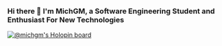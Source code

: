 ### Hi there 👋 I'm MichGM, a Software Engineering Student and Enthusiast For New Technologies

<!--
**MichGM/MichGM** is a ✨ _special_ ✨ repository because its `README.md` (this file) appears on your GitHub profile.

Here are some ideas to get you started:

- 🔭 I’m currently working on ...
- 🌱 I’m currently learning ...
- 👯 I’m looking to collaborate on ...
- 🤔 I’m looking for help with ...
- 💬 Ask me about ...
- 📫 How to reach me: ...
- 😄 Pronouns: ...
- ⚡ Fun fact: ...
-->
[![@michgm's Holopin board](https://holopin.io/api/user/board?user=michgm)](https://holopin.io/@michgm)
